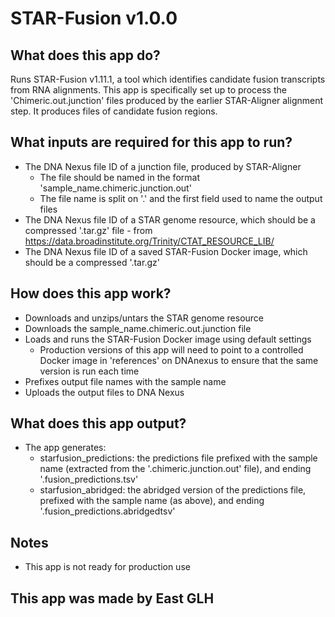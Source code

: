 # STAR-Fusion v1.0.0

## What does this app do?
Runs STAR-Fusion v1.11.1, a tool which identifies candidate fusion transcripts from RNA alignments. This app is specifically set up to process the 'Chimeric.out.junction' files produced by the earlier STAR-Aligner alignment step. It produces files of candidate fusion regions.

## What inputs are required for this app to run?
* The DNA Nexus file ID of a junction file, produced by STAR-Aligner
    * The file should be named in the format 'sample_name.chimeric.junction.out'
    * The file name is split on '.' and the first field used to name the output files
* The DNA Nexus file ID of a STAR genome resource, which should be a compressed '.tar.gz' file - from https://data.broadinstitute.org/Trinity/CTAT_RESOURCE_LIB/
* The DNA Nexus file ID of a saved STAR-Fusion Docker image, which should be a compressed '.tar.gz'

## How does this app work?
* Downloads and unzips/untars the STAR genome resource
* Downloads the sample_name.chimeric.out.junction file
* Loads and runs the STAR-Fusion Docker image using default settings
    * Production versions of this app will need to point to a controlled Docker image in 'references' on DNAnexus to ensure that the same version is run each time
* Prefixes output file names with the sample name
* Uploads the output files to DNA Nexus

## What does this app output?
* The app generates:
    * starfusion_predictions: the predictions file prefixed with the sample name (extracted from the '.chimeric.junction.out' file), and ending '.fusion_predictions.tsv'
    * starfusion_abridged: the abridged version of the predictions file, prefixed with the sample name (as above),
    and ending '.fusion_predictions.abridgedtsv'

## Notes
* This app is not ready for production use

## This app was made by East GLH
